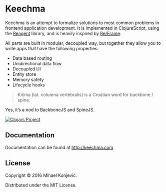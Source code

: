 # Keechma

Keechma is an attempt to formalize solutions to most common problems in frontend application development. It is implemented in ClojureScript, using the [Reagent](https://github.com/reagent-project/reagent) library, and is heavily inspired by [Re/Frame](https://github.com/Day8/re-frame). 

All parts are built in modular, decoupled way, but together they allow you to write apps that have the following properties:

- Data based routing
- Unidirectional data flow
- Decoupled UI
- Entity store
- Memory safety
- Lifecycle hooks

> Kičma (lat. columna vertebralis) is a Croatian word for backbone / spine.

Yes, it’s a nod to BackboneJS and SpineJS.

[![Clojars Project](https://img.shields.io/clojars/v/keechma.svg)](https://clojars.org/keechma)

## Documentation

Documentation can be found at http://keechma.com

## License

Copyright &copy; 2016 Mihael Konjevic.

Distributed under the MIT License.
